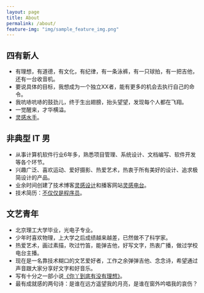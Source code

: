 ```yaml
---
layout: page
title: About
permalink: /about/
feature-img: "img/sample_feature_img.png"
---
```


## 四有新人

*   有理想，有道德，有文化，有纪律，有一条泳裤，有一只球拍，有一把吉他，还有一台收音机。
*   要说具体的目标，我想成为一个独立XX者，能有更多的机会去执行自己的命令。
*   我吭哧吭哧的鼓劲儿，终于生出翅膀，抬头望望，发现每个人都在飞翔。
*   一觉醒来，才华横溢。
*   [灵感水手](http://www.weibo.com/minispace)。

## 非典型 IT 男

*   从事计算机软件行业6年多，熟悉项目管理、系统设计、文档编写、软件开发等各个环节。
*   兴趣广泛、喜欢运动、爱好摄影、热爱艺术，热衷于所有美好的设计、追求极简设计的产品。
*   业余时间创建了技术博客[灵感设计](http://www.easyapple.net)和播客网站[灵感电台](http://www.easyapple.net)。
*   技术简历：[不仅仅是程序员](http://jackzheng.deercv.com/)。

## 文艺青年

*   北京理工大学毕业，光电子专业。
*   少年时喜欢物理，上大学之后成绩越来越差，已然做不了科学家。
*   热爱艺术，画过素描，吹过竹笛，能弹吉他，好写文字，热衷广播，做过学校电台主播。
*   现在是一名靠技术糊口的文艺爱好者，工作之余弹弹吉他、念念诗，希望通过声音跟大家分享好文字和好音乐。
*   写有十分之一部小说[《你丫到底有没有理想》](http://www.museradio.net/?cat=166)。
*   最有成就感的两句诗：是谁在远方遥望我的月亮，是谁在窗外吟唱我的哀伤？
